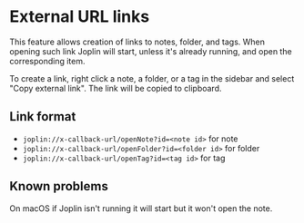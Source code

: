 # External URL links

This feature allows creation of links to notes, folder, and tags. When opening such link Joplin will start, unless it's already running, and open the corresponding item.

To create a link, right click a note, a folder, or a tag in the sidebar and select "Copy external link". The link will be copied to clipboard.

## Link format

* `joplin://x-callback-url/openNote?id=<note id>` for note
* `joplin://x-callback-url/openFolder?id=<folder id>` for folder
* `joplin://x-callback-url/openTag?id=<tag id>` for tag

## Known problems

On macOS if Joplin isn't running it will start but it won't open the note.
